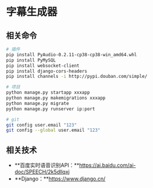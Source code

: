 # 字幕生成器

## 相关命令
```bash
# 插件
pip install PyAudio-0.2.11-cp38-cp38-win_amd64.whl
pip install PyMySQL
pip install websocket-client
pip install django-cors-headers
pip install channels -i http://pypi.douban.com/simple/

# 项目
python manage.py startapp xxxapp
python manage.py makemigrations xxxapp
python manage.py migrate
python manage.py runserver ip:port

# git
git config user.email "123"
git config --global user.email "123"
```

## 相关技术
- **百度实时语音识别API：**https://ai.baidu.com/ai-doc/SPEECH/2k5dllqxj
- **Django：**https://www.django.cn/